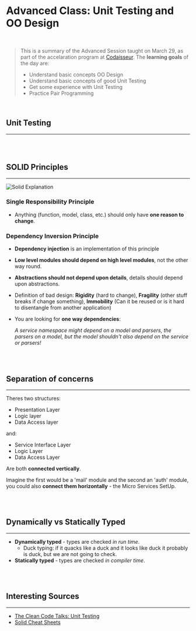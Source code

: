 # Advanced Class: Unit Testing and OO Design

<br/>

>This is a summary of the Advanced Session taught on March 29, as part of the accelaration program at [Codaisseur](https://codaisseur.com/). The **learning goals** of the day are: 
>
>* Understand basic concepts OO Design
>* Understand basic concepts of good Unit Testing
>* Get some experience with Unit Testing
>* Practice  Pair Programming

<br/>

## Unit Testing
<hr/>


<br/><br/>

## SOLID Principles
<hr/>

![Solid Explanation](https://devscopeninjas.azurewebsites.net/wp-content/uploads/2017/04/Solid-1024x283-1024x283.jpg)

### Single Responsibility Principle
* Anything (function, model, class, etc.) should only have **one reason to change**.

### Dependency Inversion Principle
* **Dependency injection** is an implementation of this principle
* **Low level modules should depend on high level modules**, not the other way round.
* **Abstractions should not depend upon details**, details should depend upon abstractions.
* Definition of bad design: **Rigidity** (hard to change), **Fragility** (other stuff breaks if change something), **Immobility** (Can it be reused or is it hard to disentangle from another application)
* You are looking for **one way dependencies**:

  _A service namespace might depend on a model and parsers, the parsers on a model, but the model shouldn't also depend on the service or parsers!_

<br/><br/>

## Separation of concerns
<hr/>

Theres two structures: 

  * Presentation Layer
  * Logic layer
  * Data Access layer

  and:

  * Service Interface Layer
  * Logic Layer
  * Data Access Layer

Are both **connected vertically**.

Imagine the first would be a 'mail' module and the second an 'auth' module, you could also **connect them horizontally** - the Micro Services SetUp.

<br/><br/>

## Dynamically vs Statically Typed
<hr/>

* **Dynamically typed** - types are checked _in run time_.
  * Duck typing: if it quacks like a duck and it looks like duck it probably is duck, but we are not going to check.
* **Statically typed** - types are checked _in compiler time_.

<br/><br/>

## Interesting Sources
<hr/>

* [The Clean Code Talks: Unit Testing](https://www.youtube.com/watch?v=wEhu57pih5w)
* [Solid Cheat Sheets](https://www.monterail.com/blog/solid-principles-cheatsheet-printable)